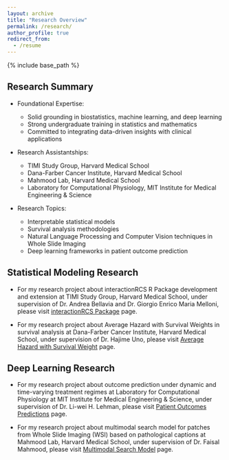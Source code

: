 ```yaml
---
layout: archive
title: "Research Overview"
permalink: /research/
author_profile: true
redirect_from:
  - /resume
---
```


{% include base_path %}

## Research Summary

* Foundational Expertise:
  * Solid grounding in biostatistics, machine learning, and deep learning
  * Strong undergraduate training in statistics and mathematics
  * Committed to integrating data-driven insights with clinical applications

* Research Assistantships:
  * TIMI Study Group, Harvard Medical School
  * Dana-Farber Cancer Institute, Harvard Medical School
  * Mahmood Lab, Harvard Medical School
  * Laboratory for Computational Physiology, MIT Institute for Medical Engineering & Science

* Research Topics:
  * Interpretable statistical models
  * Survival analysis methodologies
  * Natural Language Processing and Computer Vision techniques in Whole Slide Imaging
  * Deep learning frameworks in patient outcome prediction


## Statistical Modeling Research

* For my research project about interactionRCS R Package development and extension at TIMI Study Group, Harvard Medical School, under supervision of Dr. Andrea Bellavia and Dr. Giorgio Enrico Maria Melloni, please visit [interactionRCS Package](https://kkevin821.github.io/interactionRCS_Package/) page.
  
* For my research project about Average Hazard with Survival Weights in survival analysis at Dana-Farber Cancer Institute, Harvard Medical School, under supervision of Dr. Hajime Uno, please visit [Average Hazard with Survival Weight](https://kkevin821.github.io/Average_Hazard/) page.

## Deep Learning Research

* For my research project about outcome prediction under dynamic and time-varying treatment regimes at Laboratory for Computational Physiology at MIT Institute for Medical Engineering & Science, under supervision of Dr. Li-wei H. Lehman, please visit [Patient Outcomes Predictions](https://kkevin821.github.io/Outcome_Predictions/) page.

* For my research project about multimodal search model for patches from Whole Slide Imaging (WSI) based on pathological captions at Mahmood Lab, Harvard Medical School, under supervision of Dr. Faisal Mahmood, please visit [Multimodal Search Model](https://kkevin821.github.io/Search_Model/) page.
